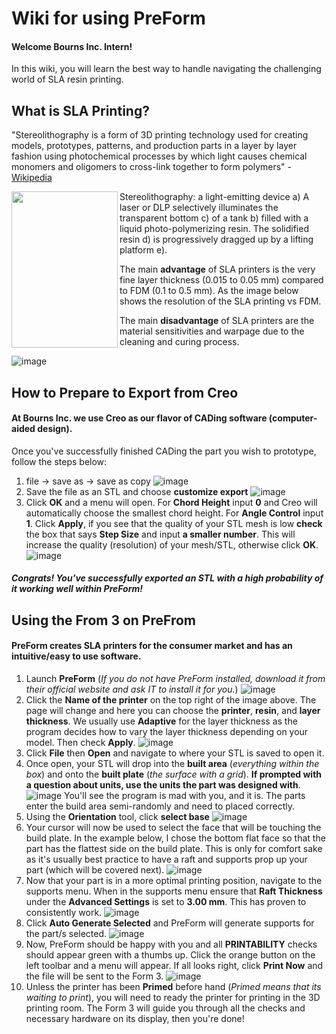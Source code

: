 # Wiki for using PreForm
#### Welcome Bourns Inc. Intern!
In this wiki, you will learn the best way to handle navigating the challenging world of SLA resin printing.

## What is SLA Printing?
"Stereolithography is a form of 3D printing technology used for creating models, prototypes, patterns, and production parts in a layer by layer fashion using photochemical processes by which light causes chemical monomers and oligomers to cross-link together to form polymers" - [Wikipedia](https://en.wikipedia.org/wiki/Stereolithography)

<img align="left" width="170" height="250" src="https://upload.wikimedia.org/wikipedia/commons/thumb/d/d6/Schematic_representation_of_Stereolithography.png/220px-Schematic_representation_of_Stereolithography.png">
  
Stereolithography: a light-emitting device a) A laser or DLP selectively illuminates the transparent bottom c) of a tank b) filled with a liquid photo-polymerizing resin. The solidified resin d) is progressively dragged up by a lifting platform e).

The main **advantage** of SLA printers is the very fine layer thickness (0.015 to 0.05 mm) compared to FDM (0.1 to 0.5 mm). As the image below shows the resolution of the SLA printing vs FDM. 

The main **disadvantage** of SLA printers are the material sensitivities and warpage due to the cleaning and curing process.

![image](https://manufactur3dmag.com/wp-content/uploads/2018/02/Above-3D-Printed-parts-made-in-FDM-SLA-SLS-technology-from-left-to-right-Image-Credit-Formlabs.jpg)

## How to Prepare to Export from Creo
#### At Bourns Inc. we use Creo as our flavor of CADing software (computer-aided design).
Once you've successfully finished CADing the part you wish to prototype, follow the steps below:
1. file -> save as -> save as copy
![image](https://github.com/C-Chicas/Bourns-Wiki/blob/main/Images/creo_1.png)
2. Save the file as an STL and choose **customize export**
![image](https://github.com/C-Chicas/Bourns-Wiki/blob/main/Images/creo_2.png)
3. Click **OK** and a menu will open. For **Chord Height** input **0** and Creo will automatically choose the smallest chord height. For **Angle Control** input **1**. Click **Apply**, if you see that the quality of your STL mesh is low **check** the box that says **Step Size** and input **a smaller number**. This will increase the quality (resolution) of your mesh/STL, otherwise click **OK**.
![image](https://github.com/C-Chicas/Bourns-Wiki/blob/main/Images/creo_4.png)

##### Congrats! You've successfully exported an STL with a high probability of it working well within PreForm!

## Using the From 3 on PreFrom
#### PreForm creates SLA printers for the consumer market and has an intuitive/easy to use software.
1. Launch **PreForm** (_If you do not have PreForm installed, download it from their official website and ask IT to install it for you._)
![image](https://github.com/C-Chicas/Bourns-Wiki/blob/main/Images/preform_1.png)
2. Click the **Name of the printer** on the top right of the image above. The page will change and here you can choose the **printer**, **resin**, and **layer thickness**. We usually use **Adaptive** for the layer thickness as the program decides how to vary the layer thickness depending on your model. Then check **Apply**.
![image](https://github.com/C-Chicas/Bourns-Wiki/blob/main/Images/preform_7.png)
3. Click **File** then **Open** and navigate to where your STL is saved to open it.
4. Once open, your STL will drop into the **built area** (_everything within the box_) and onto the **built plate** (_the surface with a grid_). **If prompted with a question about units, use the units the part was designed with**.
![image](https://github.com/C-Chicas/Bourns-Wiki/blob/main/Images/preform_2.png)
You'll see the program is mad with you, and it is. The parts enter the build area semi-randomly and need to placed correctly.
5. Using the **Orientation** tool, click **select base**
![image](https://github.com/C-Chicas/Bourns-Wiki/blob/main/Images/preform_3.png)
6. Your cursor will now be used to select the face that will be touching the build plate. In the example below, I chose the bottom flat face so that the part has the flattest side on the build plate. This is only for comfort sake as it's usually best practice to have a raft and supports prop up your part (which will be covered next).
![image](https://github.com/C-Chicas/Bourns-Wiki/blob/main/Images/preform_4.png)
7. Now that your part is in a more optimal printing position, navigate to the supports menu. When in the supports menu ensure that **Raft Thickness** under the **Advanced Settings** is set to **3.00 mm**. This has proven to consistently work.
![image](https://github.com/C-Chicas/Bourns-Wiki/blob/main/Images/preform_5.png)
8. Click **Auto Generate Selected** and PreForm will generate supports for the part/s selected.
![image](https://github.com/C-Chicas/Bourns-Wiki/blob/main/Images/preform_6.png)
9. Now, PreForm should be happy with you and all **PRINTABILITY** checks should appear green with a thumbs up. Click the orange button on the left toolbar and a menu will appear. If all looks right, click **Print Now** and the file will be sent to the Form 3.
![image](https://github.com/C-Chicas/Bourns-Wiki/blob/main/Images/preform_8.png)
10. Unless the printer has been **Primed** before hand (_Primed means that its waiting to print_), you will need to ready the printer for printing in the 3D printing room. The Form 3 will guide you through all the checks and necessary hardware on its display, then you're done!
